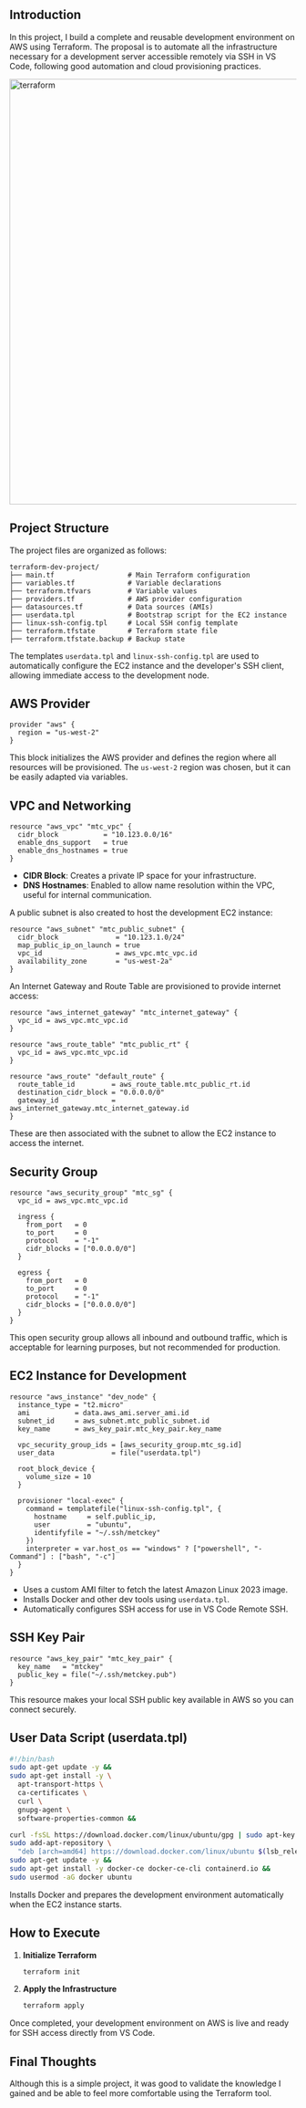 
## Introduction

In this project, I build a complete and reusable development environment on AWS using Terraform. The proposal is to automate all the infrastructure necessary for a development server accessible remotely via SSH in VS Code, following good automation and cloud provisioning practices.

<img width="1737" height="746" alt="terraform" src="https://github.com/user-attachments/assets/3e1de0be-77d6-4a5a-8f01-f50bfb14e467" />

## Project Structure

The project files are organized as follows:

```
terraform-dev-project/
├── main.tf                  # Main Terraform configuration
├── variables.tf             # Variable declarations
├── terraform.tfvars         # Variable values
├── providers.tf             # AWS provider configuration
├── datasources.tf           # Data sources (AMIs)
├── userdata.tpl             # Bootstrap script for the EC2 instance
├── linux-ssh-config.tpl     # Local SSH config template
├── terraform.tfstate        # Terraform state file
├── terraform.tfstate.backup # Backup state
```

The templates `userdata.tpl` and `linux-ssh-config.tpl` are used to automatically configure the EC2 instance and the developer's SSH client, allowing immediate access to the development node.

## AWS Provider

```hcl
provider "aws" {
  region = "us-west-2"
}
```

This block initializes the AWS provider and defines the region where all resources will be provisioned. The `us-west-2` region was chosen, but it can be easily adapted via variables.

## VPC and Networking

```hcl
resource "aws_vpc" "mtc_vpc" {
  cidr_block           = "10.123.0.0/16"
  enable_dns_support   = true
  enable_dns_hostnames = true
}
```

- **CIDR Block**: Creates a private IP space for your infrastructure.
- **DNS Hostnames**: Enabled to allow name resolution within the VPC, useful for internal communication.

A public subnet is also created to host the development EC2 instance:

```hcl
resource "aws_subnet" "mtc_public_subnet" {
  cidr_block              = "10.123.1.0/24"
  map_public_ip_on_launch = true
  vpc_id                  = aws_vpc.mtc_vpc.id
  availability_zone       = "us-west-2a"
}
```

An Internet Gateway and Route Table are provisioned to provide internet access:

```hcl
resource "aws_internet_gateway" "mtc_internet_gateway" {
  vpc_id = aws_vpc.mtc_vpc.id
}

resource "aws_route_table" "mtc_public_rt" {
  vpc_id = aws_vpc.mtc_vpc.id
}

resource "aws_route" "default_route" {
  route_table_id         = aws_route_table.mtc_public_rt.id
  destination_cidr_block = "0.0.0.0/0"
  gateway_id             = aws_internet_gateway.mtc_internet_gateway.id
}
```

These are then associated with the subnet to allow the EC2 instance to access the internet.

## Security Group

```hcl
resource "aws_security_group" "mtc_sg" {
  vpc_id = aws_vpc.mtc_vpc.id

  ingress {
    from_port   = 0
    to_port     = 0
    protocol    = "-1"
    cidr_blocks = ["0.0.0.0/0"]
  }

  egress {
    from_port   = 0
    to_port     = 0
    protocol    = "-1"
    cidr_blocks = ["0.0.0.0/0"]
  }
}
```

This open security group allows all inbound and outbound traffic, which is acceptable for learning purposes, but not recommended for production.

## EC2 Instance for Development

```hcl
resource "aws_instance" "dev_node" {
  instance_type = "t2.micro"
  ami           = data.aws_ami.server_ami.id
  subnet_id     = aws_subnet.mtc_public_subnet.id
  key_name      = aws_key_pair.mtc_key_pair.key_name

  vpc_security_group_ids = [aws_security_group.mtc_sg.id]
  user_data              = file("userdata.tpl")

  root_block_device {
    volume_size = 10
  }

  provisioner "local-exec" {
    command = templatefile("linux-ssh-config.tpl", {
      hostname     = self.public_ip,
      user         = "ubuntu",
      identifyfile = "~/.ssh/metckey"
    })
    interpreter = var.host_os == "windows" ? ["powershell", "-Command"] : ["bash", "-c"]
  }
}
```

- Uses a custom AMI filter to fetch the latest Amazon Linux 2023 image.
- Installs Docker and other dev tools using `userdata.tpl`.
- Automatically configures SSH access for use in VS Code Remote SSH.

## SSH Key Pair

```hcl
resource "aws_key_pair" "mtc_key_pair" {
  key_name   = "mtckey"
  public_key = file("~/.ssh/metckey.pub")
}
```

This resource makes your local SSH public key available in AWS so you can connect securely.

## User Data Script (userdata.tpl)

```bash
#!/bin/bash
sudo apt-get update -y &&
sudo apt-get install -y \
  apt-transport-https \
  ca-certificates \
  curl \
  gnupg-agent \
  software-properties-common &&

curl -fsSL https://download.docker.com/linux/ubuntu/gpg | sudo apt-key add - &&
sudo add-apt-repository \
  "deb [arch=amd64] https://download.docker.com/linux/ubuntu $(lsb_release -cs) stable" &&
sudo apt-get update -y &&
sudo apt-get install -y docker-ce docker-ce-cli containerd.io &&
sudo usermod -aG docker ubuntu
```

Installs Docker and prepares the development environment automatically when the EC2 instance starts.

## How to Execute

1. **Initialize Terraform**

   ```bash
   terraform init
   ```

2. **Apply the Infrastructure**

   ```bash
   terraform apply
   ```

Once completed, your development environment on AWS is live and ready for SSH access directly from VS Code.

## Final Thoughts

Although this is a simple project, it was good to validate the knowledge I gained and be able to feel more comfortable using the Terraform tool.
